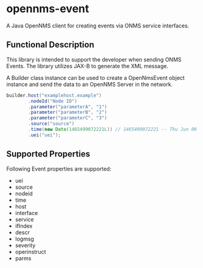 # opennms-event
A Java OpenNMS client for creating events via ONMS service interfaces.

## Functional Description

This library is intended to support the developer when sending ONMS Events. The library utilizes
JAX-B to generate the XML message.

A Builder class instance can be used to create a OpenNmsEvent object instance and send the data to an
OpenNMS Server in the network.

```java
builder.host("examplehost.example")
		.nodeId("Node ID")
		.parameter("parameterA", "1")
		.parameter("parameterB", "2")
		.parameter("parameterC", "3")
		.source("source")
		.time(new Date(1465499072221L)) // 1465499072221 -- Thu Jun 09 21:04:32 CEST 2016
		.uei("uei");
```

## Supported Properties

Following Event properties are supported:

* uei
* source
* nodeid
* time
* host
* interface
* service
* ifIndex
* descr
* logmsg
* severity
* operinstruct
* parms


